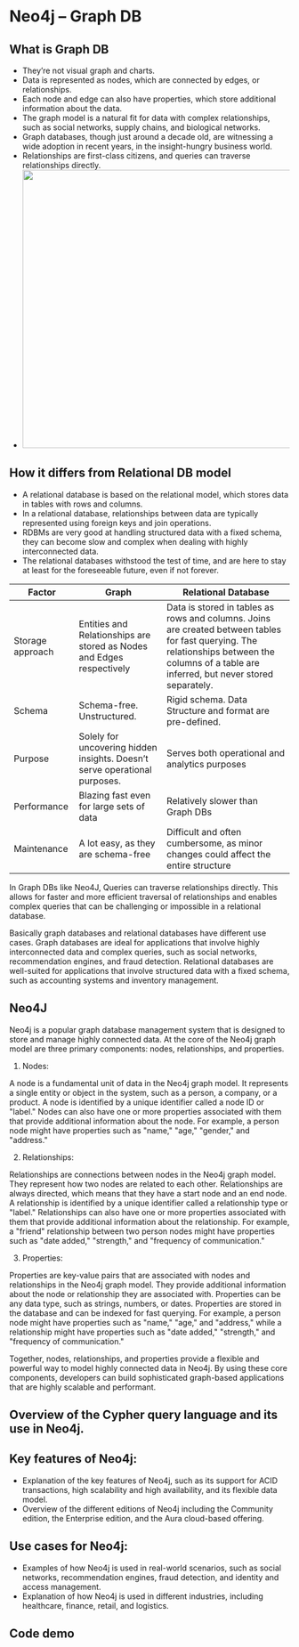 # Neo4j – Graph DB

##  What is Graph DB

- They’re not visual graph and charts. 
- Data is represented as nodes, which are connected by edges, or relationships. 
- Each node and edge can also have properties, which store additional information about the data. 
- The graph model is a natural fit for data with complex relationships, such as social networks, supply chains, and biological networks.
- Graph databases, though just around a decade old, are witnessing a wide adoption in recent years, in the insight-hungry business world.
- Relationships are first-class citizens, and queries can traverse relationships directly.
- <img src="https://github.com/ImranAzizPC/neo4j/assets/133036892/723cb200-b7f1-4104-b198-58efe0fd972b" width="500">

## How it differs from Relational DB model

- A relational database is based on the relational model, which stores data in tables with rows and columns. 
- In a relational database, relationships between data are typically represented using foreign keys and join operations. 
- RDBMs are very good at handling structured data with a fixed schema, they can become slow and complex when dealing with highly interconnected data.
- The relational databases withstood the test of time, and are here to stay at least for the foreseeable future, even if not forever.
 <graphic>

Factor | Graph | Relational Database
--- | --- | --- 
Storage approach | Entities and Relationships are stored as Nodes and Edges respectively | Data is stored in tables as rows and columns. Joins are created between tables for fast querying. The relationships between the columns of a table are inferred, but never stored separately.
Schema | Schema-free. Unstructured.	| Rigid schema. Data Structure and format are pre-defined.
Purpose	| Solely for uncovering hidden insights. Doesn’t serve operational purposes. | Serves both operational and analytics purposes
Performance | Blazing fast even for large sets of data | Relatively slower than Graph DBs
Maintenance	| A lot easy, as they are schema-free | Difficult and often cumbersome, as minor changes could affect the entire structure 
    

In Graph DBs like Neo4J, Queries can traverse relationships directly. This allows for faster and more efficient traversal of relationships and enables complex queries that can be challenging or impossible in a relational database.

Basically graph databases and relational databases have different use cases. Graph databases are ideal for applications that involve highly interconnected data and complex queries, such as social networks, recommendation engines, and fraud detection. Relational databases are well-suited for applications that involve structured data with a fixed schema, such as accounting systems and inventory management.
    
    
## Neo4J
    
Neo4j is a popular graph database management system that is designed to store and manage highly connected data. At the core of the Neo4j graph model are three primary components: nodes, relationships, and properties.

1. Nodes:

A node is a fundamental unit of data in the Neo4j graph model. It represents a single entity or object in the system, such as a person, a company, or a product. A node is identified by a unique identifier called a node ID or "label." Nodes can also have one or more properties associated with them that provide additional information about the node. For example, a person node might have properties such as "name," "age," "gender," and "address."

2. Relationships:

Relationships are connections between nodes in the Neo4j graph model. They represent how two nodes are related to each other. Relationships are always directed, which means that they have a start node and an end node. A relationship is identified by a unique identifier called a relationship type or "label." Relationships can also have one or more properties associated with them that provide additional information about the relationship. For example, a "friend" relationship between two person nodes might have properties such as "date added," "strength," and "frequency of communication."

3. Properties:

Properties are key-value pairs that are associated with nodes and relationships in the Neo4j graph model. They provide additional information about the node or relationship they are associated with. Properties can be any data type, such as strings, numbers, or dates. Properties are stored in the database and can be indexed for fast querying. For example, a person node might have properties such as "name," "age," and "address," while a relationship might have properties such as "date added," "strength," and "frequency of communication."

Together, nodes, relationships, and properties provide a flexible and powerful way to model highly connected data in Neo4j. By using these core components, developers can build sophisticated graph-based applications that are highly scalable and performant.
    
## Overview of the Cypher query language and its use in Neo4j.

## Key features of Neo4j: 
- Explanation of the key features of Neo4j, such as its support for ACID transactions, high scalability and high availability, and its flexible data model.
- Overview of the different editions of Neo4j including the Community edition, the Enterprise edition, and the Aura cloud-based offering.

## Use cases for Neo4j: 
- Examples of how Neo4j is used in real-world scenarios, such as social networks, recommendation engines, fraud detection, and identity and access management.
- Explanation of how Neo4j is used in different industries, including healthcare, finance, retail, and logistics.

## Code demo
